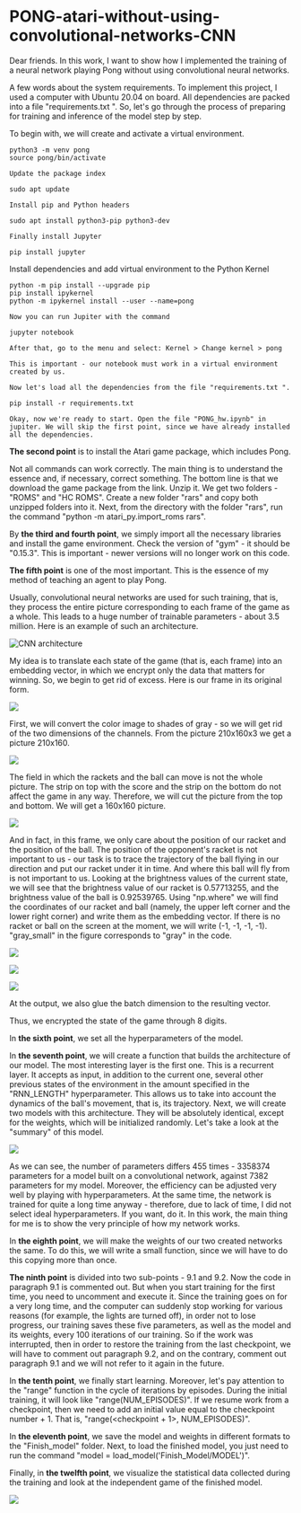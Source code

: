 # PONG-atari-without-using-convolutional-networks-CNN

Dear friends. In this work, I want to show how I implemented the training of a neural network playing Pong without using convolutional neural networks.

A few words about the system requirements. To implement this project, I used a computer with Ubuntu 20.04 on board. All dependencies are packed into a file "requirements.txt ". So, let's go through the process of preparing for training and inference of the model step by step.

To begin with, we will create and activate a virtual environment.

```
python3 -m venv pong
source pong/bin/activate
```

`Update the package index`

```
sudo apt update
```

`Install pip and Python headers`

```
sudo apt install python3-pip python3-dev
```

`Finally install Jupyter`

```
pip install jupyter
```

Install dependencies and add virtual environment to the Python Kernel

```
python -m pip install --upgrade pip
pip install ipykernel
python -m ipykernel install --user --name=pong
```

`Now you can run Jupiter with the command`

```
jupyter notebook
```

`After that, go to the menu and select: Kernel > Change kernel > pong`

`This is important - our notebook must work in a virtual environment created by us.`

`Now let's load all the dependencies from the file "requirements.txt ".`

```
pip install -r requirements.txt
```

`Okay, now we're ready to start. Open the file "PONG_hw.ipynb" in jupiter. We will skip the first point, since we have already installed all the dependencies.`

**The second point** is to install the Atari game package, which includes Pong.

Not all commands can work correctly. The main thing is to understand the essence and, if necessary, correct something. The bottom line is that we download the game package from the link. Unzip it. We get two folders - "ROMS" and "HC ROMS". Create a new folder "rars" and copy both unzipped folders into it. Next, from the directory with the folder "rars", run the command "python -m atari_py.import_roms rars".

By **the third and fourth point**, we simply import all the necessary libraries and install the game environment. Check the version of "gym" - it should be "0.15.3". This is important - newer versions will no longer work on this code.

**The fifth point** is one of the most important. This is the essence of my method of teaching an agent to play Pong.

Usually, convolutional neural networks are used for such training, that is, they process the entire picture corresponding to each frame of the game as a whole. This leads to a huge number of trainable parameters - about 3.5 million. Here is an example of such an architecture.

![CNN architecture](https://github.com/mic21053/PONG-atari-without-using-convolutional-networks-CNN-/blob/main/illustrations/%D0%9E%D0%B1%D1%80%D0%B0%D0%B7%D0%B5%D1%86%20%D0%B0%D1%80%D1%85%D0%B8%D1%82%D0%B5%D0%BA%D1%82%D1%83%D1%80%D1%8B.png)

My idea is to translate each state of the game (that is, each frame) into an embedding vector, in which we encrypt only the data that matters for winning. So, we begin to get rid of excess. Here is our frame in its original form.

![](https://github.com/mic21053/PONG-atari-without-using-convolutional-networks-CNN-/blob/main/illustrations/1.png)

First, we will convert the color image to shades of gray - so we will get rid of the two dimensions of the channels. From the picture 210x160x3 we get a picture 210x160.

![](https://github.com/mic21053/PONG-atari-without-using-convolutional-networks-CNN-/blob/main/illustrations/2.png)

The field in which the rackets and the ball can move is not the whole picture. The strip on top with the score and the strip on the bottom do not affect the game in any way. Therefore, we will cut the picture from the top and bottom. We will get a 160x160 picture.

![](https://github.com/mic21053/PONG-atari-without-using-convolutional-networks-CNN-/blob/main/illustrations/3.png)

And in fact, in this frame, we only care about the position of our racket and the position of the ball. The position of the opponent's racket is not important to us - our task is to trace the trajectory of the ball flying in our direction and put our racket under it in time. And where this ball will fly from is not important to us. Looking at the brightness values of the current state, we will see that the brightness value of our racket is 0.57713255, and the brightness value of the ball is 0.92539765. Using "np.where" we will find the coordinates of our racket and ball (namely, the upper left corner and the lower right corner) and write them as the embedding vector. If there is no racket or ball on the screen at the moment, we will write (-1, -1, -1, -1). "gray_small" in the figure corresponds to "gray" in the code.

![](https://github.com/mic21053/PONG-atari-without-using-convolutional-networks-CNN-/blob/main/illustrations/4.png)

![](https://github.com/mic21053/PONG-atari-without-using-convolutional-networks-CNN-/blob/main/illustrations/5.png)

![](https://github.com/mic21053/PONG-atari-without-using-convolutional-networks-CNN-/blob/main/illustrations/6.png)

At the output, we also glue the batch dimension to the resulting vector.

Thus, we encrypted the state of the game through 8 digits.

In **the sixth point**, we set all the hyperparameters of the model.

In **the seventh point**, we will create a function that builds the architecture of our model. The most interesting layer is the first one. This is a recurrent layer. It accepts as input, in addition to the current one, several other previous states of the environment in the amount specified in the "RNN_LENGTH" hyperparameter. This allows us to take into account the dynamics of the ball's movement, that is, its trajectory.
Next, we will create two models with this architecture. They will be absolutely identical, except for the weights, which will be initialized randomly.
Let's take a look at the "summary" of this model.

![](https://github.com/mic21053/PONG-atari-without-using-convolutional-networks-CNN-/blob/main/illustrations/7.png)

As we can see, the number of parameters differs 455 times - 3358374 parameters for a model built on a convolutional network, against 7382 parameters for my model. Moreover, the efficiency can be adjusted very well by playing with hyperparameters. At the same time, the network is trained for quite a long time anyway - therefore, due to lack of time, I did not select ideal hyperparameters. If you want, do it. In this work, the main thing for me is to show the very principle of how my network works.

In **the eighth point**, we will make the weights of our two created networks the same. To do this, we will write a small function, since we will have to do this copying more than once.

**The ninth point** is divided into two sub-points - 9.1 and 9.2. Now the code in paragraph 9.1 is commented out. But when you start training for the first time, you need to uncomment and execute it. Since the training goes on for a very long time, and the computer can suddenly stop working for various reasons (for example, the lights are turned off), in order not to lose progress, our training saves these five parameters, as well as the model and its weights, every 100 iterations of our training. So if the work was interrupted, then in order to restore the training from the last checkpoint, we will have to comment out paragraph 9.2, and on the contrary, comment out paragraph 9.1 and we will not refer to it again in the future.

In **the tenth point**, we finally start learning. Moreover, let's pay attention to the "range" function in the cycle of iterations by episodes. During the initial training, it will look like "range(NUM_EPISODES)". If we resume work from a checkpoint, then we need to add an initial value equal to the checkpoint number + 1. That is, "range(<checkpoint + 1>, NUM_EPISODES)".

In **the eleventh point**, we save the model and weights in different formats to the "Finish_model" folder. Next, to load the finished model, you just need to run the command "model = load_model('Finish_Model/MODEL')".

Finally, in **the twelfth point**, we visualize the statistical data collected during the training and look at the independent game of the finished model.

![](https://github.com/mic21053/PONG-atari-without-using-convolutional-networks-CNN-/blob/main/illustrations/8.png)
